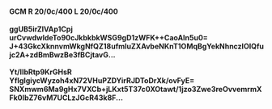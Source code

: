 #### GCM R 20/0c/400 L 20/0c/400
**ggUB5irZlVAp1Cpj**<br/>**urCvwdwldeTo90cJkbkbkWSG9gD1zWFK++CaoAIn5u0=**<br/>**J+43GkcXknnvmWkgNfQZ18ufmluZXAvbeNKnT1OMqBgYekNhnczlOIQfujc2A+zdBmBwzBe3fBCjtavG...**<br/><br/>
**Yt/IIbRtp9KrGHsR**<br/>**YfIgIgiycWyzoh4xN72VHuPZDYirRJDToDrXk/ovFyE=**<br/>**SNXmwm6Ma9gHx7VXCb+jLKxt5T37c0XOtawt/1jzo3Zwe3reOvvemrmXFk0IbZ76vM7UCLzJGcR43k8F...**